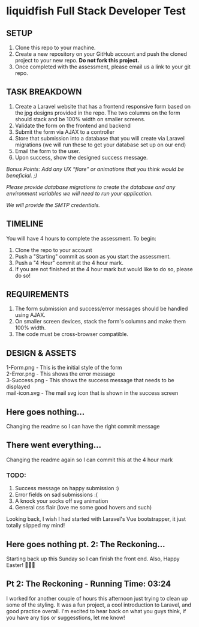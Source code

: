 # liquidfish Full Stack Developer Test

## SETUP
1. Clone this repo to your machine.  
2. Create a new repository on your GitHub account and push the cloned project to your new repo. **Do not fork this project.**
3. Once completed with the assessment, please email us a link to your git repo.  

## TASK BREAKDOWN
1. Create a Laravel website that has a frontend responsive form based on the jpg designs provided in the repo. The two columns on the form should stack and be 100% width on smaller screens.
2. Validate the form on the frontend and backend  
3. Submit the form via AJAX to a controller  
4. Store that submission into a database that you will create via Laravel migrations (we will run these to get your database set up on our end)  
5. Email the form to the user. 
6. Upon success, show the designed success message.  

*Bonus Points: Add any UX “flare" or animations that you think would be beneficial. ;)*  

*Please provide database migrations to create the database and any environment variables we will need to run your application.*    

*We will provide the SMTP credentials.*  

## TIMELINE
You will have 4 hours to complete the assessment. To begin:  
1. Clone the repo to your account
2. Push a "Starting" commit as soon as you start the assessment.
3. Push a "4 Hour" commit at the 4 hour mark.
4. If you are not finished at the 4 hour mark but would like to do so, please do so!  

## REQUIREMENTS
1. The form submission and success/error messages should be handled using AJAX.    
2. On smaller screen devices, stack the form's columns and make them 100% width.   
3. The code must be cross-browser compatible. 

## DESIGN & ASSETS
1-Form.png - This is the initial style of the form  
2-Error.png - This shows the error message   
3-Success.png - This shows the success message that needs to be displayed  
mail-icon.svg - The mail svg icon that is shown in the success screen  


## Here goes nothing...
Changing the readme so I can have the right commit message

## There went everything...
Changing the readme again so I can commit this at the 4 hour mark

### TODO:
1. Success message on happy submission :)
2. Error fields on sad submissions :(
3. A knock your socks off svg animation
4. General css flair (love me some good hovers and such)

Looking back, I wish I had started with Laravel's Vue bootstrapper, it just totally slipped my mind! 

## Here goes nothing pt. 2: The Reckoning...
Starting back up this Sunday so I can finish the front end. Also, Happy Easter! 🐰🐥🥚

## Pt 2: The Reckoning - Running Time: 03:24
I worked for another couple of hours this afternoon just trying to clean up some of the styling. It was a fun project, a cool introduction to Laravel, and good practice overall. I'm excited to hear back on what you guys think, if you have any tips or suggesstions, let me know!